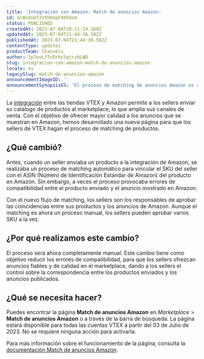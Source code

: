 ```yaml
---
title: 'Integración con Amazon: Match de anuncios Amazon'
id: 6cWiUoUTzVtOAVpF4XhOzm
status: PUBLISHED
createdAt: 2023-07-04T20:11:24.168Z
updatedAt: 2023-07-04T21:44:36.582Z
publishedAt: 2023-07-04T21:44:36.582Z
contentType: updates
productTeam: Channels
author: 2p7evLfTcDrhc5qtrzbLWD
slug: integracion-con-amazon-match-de-anuncios-amazon
locale: es
legacySlug: match-de-anuncios-amazon
announcementImageID: ''
announcementSynopsisES: 'El proceso de matching de anuncios Amazon es ahora manual. Conoce la nueva página.'
---
```


La [integración](https://help.vtex.com/es/tracks/configurar-integracao-com-a-amazon)  entre las tiendas VTEX y Amazon permite a los sellers enviar su catálogo de productos al marketplace, lo que amplía sus canales de venta. Con el objetivo de ofrecer mayor calidad a los anuncios que se muestran en Amazon, hemos desarrollado una nueva página para que los sellers de VTEX hagan el proceso de matching de productos.

## ¿Qué cambió?

Antes, cuando un seller enviaba un producto a la integración de Amazon, se realizaba un proceso de matching automático para vincular el SKU del seller con el ASIN (Número de Identificación Estándar de Amazon) del producto en Amazon. Sin embargo, a veces el proceso provocaba errores de compatibilidad entre el producto enviado y el anuncio mostrado en Amazon. 

Con el nuevo flujo de matching, los sellers son los responsables de aprobar las coincidencias entre sus productos y los anuncios de Amazon. Aunque el matching es ahora un proceso manual, los sellers pueden aprobar varios SKU a la vez.

## ¿Por qué realizamos este cambio?

El proceso será ahora completamente manual. Este cambio tiene como objetivo reducir los errores de compatibilidad, para que los sellers ofrezcan anuncios fiables y de calidad en el marketplace, dando a los sellers el control sobre la correspondencia entre los productos enviados y los anuncios publicados.

## ¿Qué se necesita hacer?

Puedes encontrar la página __Match de anuncios Amazon__ en *Marketplace* > __Match de anuncios Amazon__ o a través de la barra de búsqueda. La página estará disponible para todas las cuentas VTEX a partir del 03 de Julio de 2023. No se requiere ninguna acción para activarla.

Para más información sobre el funcionamiento de la página, consulta la [documentación Match de anuncios Amazon](https://help.vtex.com/en/tutorial/match-de-anuncios-amazon--7fRfoP69kYgg8znImMhyQ0).

